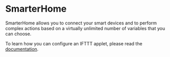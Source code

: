 # SmarterHome

SmarterHome allows you to connect your smart devices and 
to perform complex actions based on a virtually unlimited
number of variables that you can choose. 

To learn how you can configure an IFTTT applet, please read the [documentation](./docs/IFTTT.md).
